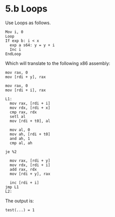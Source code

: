 # 5.b Loops

Use Loops as follows.

```
Mov i, 0
Loop
If exp b: i < x
  exp a s64: y = y + i
  Inc i
EndLoop
```

Which will translate to the following x86 assembly:

```
mov rax, 0
mov [rdi + y], rax

mov rax, 0
mov [rdi + i], rax

L1:
  mov rax, [rdi + i]
  mov rdx, [rdi + x]
  cmp rax, rdx
  setl al
  mov [rdi + t0], al

  mov al, 0
  mov ah, [rdi + t0]
  and ah, 1
  cmp al, ah

je %2

  mov rax, [rdi + y]
  mov rdx, [rdi + i]
  add rax, rdx
  mov [rdi + y], rax

  inc [rdi + i]
jmp L1
L2:
```

The output is:

```
test(...) = 1
```  
